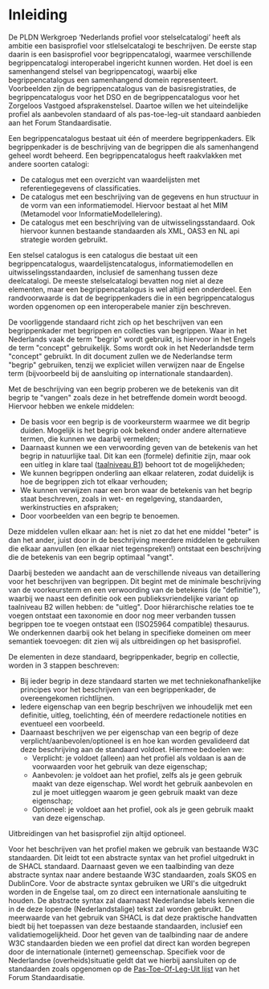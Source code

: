 # Inleiding

De PLDN Werkgroep ‘Nederlands profiel voor stelselcatalogi’ heeft als ambitie een basisprofiel voor stlelselcatalogi te beschrijven. De eerste stap daarin is een basisprofiel voor begrippencatalogi, waarmee verschillende begrippencatalogi interoperabel ingericht kunnen worden. Het doel is een samenhangend stelsel van begrippencatogi, waarbij elke begrippencatalogus een samenhangend domein representeert. Voorbeelden zijn de begrippencatalogus van de basisregistraties, de begrippencatalogus voor het DSO en de begrippencatalogus voor het Zorgeloos Vastgoed afsprakenstelsel. Daartoe willen we het uiteindelijke profiel als aanbevolen standaard of als pas-toe-leg-uit standaard aanbieden aan het Forum Standaardisatie.

Een begrippencatalogus bestaat uit één of meerdere begrippenkaders. Elk begrippenkader is de beschrijving van de begrippen die als samenhangend geheel wordt beheerd. Een begrippencatalogus heeft raakvlakken met andere soorten catalogi:
- De catalogus met een overzicht van waardelijsten met referentiegegevens of classificaties.
- De catalogus met een beschrijving van de gegevens en hun structuur in de vorm van een informatiemodel. Hiervoor bestaat al het  MIM (Metamodel voor InformatieModellelering).
- De catalogus met een beschrijving van de uitwisselingsstandaard. Ook hiervoor kunnen bestaande standaarden als XML, OAS3 en NL api strategie worden gebruikt.

Een stelsel catalogus is een catalogus die bestaat uit een begrippencatalogus, waardelijstencatalogus, informatiemodellen en uitwisselingsstandaarden, inclusief de samenhang tussen deze deelcatalogi. De meeste stelselcatalogi bevatten nog niet al deze elementen, maar een begrippencatalogus is wel altijd een onderdeel. Een randvoorwaarde is dat de begrippenkaders die in een begrippencatalogus worden opgenomen op een interoperabele manier zijn beschreven.

De voorliggende standaard richt zich op het beschrijven van een begrippenkader met begrippen en collecties van begrippen. Waar in het Nederlands vaak de term "begrip" wordt gebruikt, is hiervoor in het Engels de term "concept" gebruikelijk. Soms wordt ook in het Nederlandsde term "concept" gebruikt. In dit document zullen we de Nederlandse term "begrip" gebruiken, tenzij we expliciet willen verwijzen naar de Engelse term (bijvoorbeeld bij de aansluiting op internationale standaarden).

Met de beschrijving van een begrip proberen we de betekenis van dit begrip te "vangen" zoals deze in het betreffende domein wordt beoogd. Hiervoor hebben we enkele middelen:
- De basis voor een begrip is de voorkeursterm waarmee we dit begrip duiden. Mogelijk is het begrip ook bekend onder andere alternatieve termen, die kunnen we daarbij vermelden;
- Daarnaast kunnen we een verwoording geven van de betekenis van het begrip in natuurlijke taal. Dit kan een (formele) definitie zijn, maar ook een uitleg in klare taal ([taalniveau B1](https://www.communicatierijk.nl/vakkennis/rijkswebsites/aanbevolen-richtlijnen/taalniveau-b1)) behoort tot de mogelijkheden;
- We kunnen begrippen onderling aan elkaar relateren, zodat duidelijk is hoe de begrippen zich tot elkaar verhouden;
- We kunnen verwijzen naar een bron waar de betekenis van het begrip staat beschreven, zoals in wet- en regelgeving, standaarden, werkinstructies en afspraken;
- Door voorbeelden van een begrip te benoemen.

Deze middelen vullen elkaar aan: het is niet zo dat het ene middel "beter" is dan het ander, juist door in de beschrijving meerdere middelen te gebruiken die elkaar aanvullen (en elkaar niet tegenspreken!) ontstaat een beschrijving die de betekenis van een begrip optimaal "vangt".

Daarbij besteden we aandacht aan de verschillende niveaus van detaillering voor het beschrijven van begrippen. Dit begint met de minimale beschrijving van de voorkeursterm en een verwoording van de betekenis (de "definitie"), waarbij we naast een definitie ook een publieksvriendelijke variant op taalniveau B2 willen hebben: de "uitleg". Door hiërarchische relaties toe te voegen ontstaat een taxonomie en door nog meer verbanden tussen begrippen toe te voegen ontstaat een (ISO25964 compatible) thesaurus. We onderkennen daarbij ook het belang in specifieke domeinen om meer semantiek toevoegen: dit zien wij als uitbreidingen op het basisprofiel.

De elementen in deze standaard, begrippenkader, begrip en collectie, worden in 3 stappen beschreven:
- Bij ieder begrip in deze standaard starten we met techniekonafhankelijke principes voor het beschrijven van een begrippenkader, de overeengekomen richtlijnen.
- Iedere eigenschap van een begrip beschrijven we inhoudelijk met een definitie, uitleg, toelichting, één of meerdere redactionele notities en eventueel een voorbeeld.
- Daarnaast beschrijven we per eigenschap van een begrip of deze verplicht/aanbevolen/optioneel is en hoe kan worden gevalideerd dat deze beschrijving aan de standaard voldoet. Hiermee bedoelen we:
  - Verplicht: je voldoet (alleen) aan het profiel als voldaan is aan de voorwaarden voor het gebruik van deze eigenschap;
  - Aanbevolen: je voldoet aan het profiel, zelfs als je geen gebruik maakt van deze eigenschap. Wel wordt het gebruik aanbevolen en zul je moet uitleggen waarom je geen gebruik maakt van deze eigenschap;
  - Optioneel: je voldoet aan het profiel, ook als je geen gebruik maakt van deze eigenschap.

Uitbreidingen van het basisprofiel zijn altijd optioneel.

Voor het beschrijven van het profiel maken we gebruik van bestaande W3C standaarden. Dit leidt tot een abstracte syntax van het profiel uitgedrukt in de SHACL standaard. Daarnaast geven we een taalbinding van deze abstracte syntax naar andere bestaande W3C standaarden, zoals SKOS en DublinCore. Voor de abstracte syntax gebruiken we URI's die uitgedrukt worden in de Engelse taal, om zo direct een internationale aansluiting te houden. De abstracte syntax zal daarnaast Nederlandse labels kennen die in de deze lopende (Nederlandstalige) tekst zal worden gebruikt. De meerwaarde van het gebruik van SHACL is dat deze praktische handvatten biedt bij het toepassen van deze bestaande standaarden, inclusief een validatiemogelijkheid. Door het geven van de taalbinding naar de andere W3C standaarden bieden we een profiel dat direct kan worden begrepen door de internationale (internet) gemeenschap. Specifiek voor de Nederlandse (overheids)situatie geldt dat we hierbij aansluiten op de standaarden zoals opgenomen op de [Pas-Toe-Of-Leg-Uit lijst](https://www.forumstandaardisatie.nl/open-standaarden/verplicht) van het Forum Standaardisatie.
